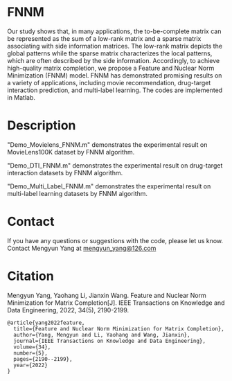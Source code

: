 # FNNM
Our study shows that, in many applications, the to-be-complete matrix can be represented as the sum of a low-rank matrix and a sparse matrix associating with side information matrices. The low-rank matrix depicts the global patterns while the sparse matrix characterizes the local patterns, which are often described by the side information. Accordingly, to achieve high-quality matrix completion, we propose a Feature and Nuclear Norm Minimization (FNNM) model. FNNM has demonstrated promising results on a variety of applications, including movie recommendation, drug-target interaction prediction, and multi-label learning. The codes are implemented in Matlab.

# Description

"Demo_Movielens_FNNM.m" demonstrates the experimental result on MovieLens100K dataset by FNNM algorithm.

"Demo_DTI_FNNM.m" demonstrates the experimental result on drug-target interaction datasets by FNNM algorithm.

"Demo_Multi_Label_FNNM.m" demonstrates the experimental result on multi-label learning datasets by FNNM algorithm.

# Contact

If you have any questions or suggestions with the code, please let us know. Contact Mengyun Yang at mengyun_yang@126.com

# Citation
Mengyun Yang, Yaohang Li, Jianxin Wang. Feature and Nuclear Norm Minimization for Matrix Completion[J]. IEEE Transactions on Knowledge and Data Engineering, 2022, 34(5), 2190-2199.
```
@article{yang2022feature,
  title={Feature and Nuclear Norm Minimization for Matrix Completion},
  author={Yang, Mengyun and Li, Yaohang and Wang, Jianxin},
  journal={IEEE Transactions on Knowledge and Data Engineering},
  volume={34},
  number={5},
  pages={2190--2199},
  year={2022}
}
```

